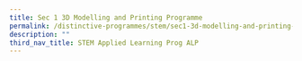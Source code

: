 ```yaml
---
title: Sec 1 3D Modelling and Printing Programme
permalink: /distinctive-programmes/stem/sec1-3d-modelling-and-printing-programme
description: ""
third_nav_title: STEM Applied Learning Prog ALP
---
```


